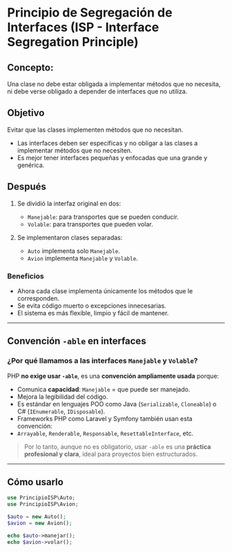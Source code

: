 # Principio de Segregación de Interfaces (ISP - Interface Segregation Principle)

## Concepto:
Una clase no debe estar obligada a implementar métodos que no necesita, ni debe verse obligado a depender de interfaces que no utiliza.

## Objetivo
Evitar que las clases implementen métodos que no necesitan.
- Las interfaces deben ser específicas y no obligar a las clases a implementar métodos que no necesiten.
- Es mejor tener interfaces pequeñas y enfocadas que una grande y genérica.

## Después

1. Se dividió la interfaz original en dos:
   - `Manejable`: para transportes que se pueden conducir.
   - `Volable`: para transportes que pueden volar.
   
2. Se implementaron clases separadas:
   - `Auto` implementa solo `Manejable`.
   - `Avion` implementa `Manejable` y `Volable`.

### Beneficios

- Ahora cada clase implementa únicamente los métodos que le corresponden.
- Se evita código muerto o excepciones innecesarias.
- El sistema es más flexible, limpio y fácil de mantener.

---

## Convención `-able` en interfaces

### ¿Por qué llamamos a las interfaces `Manejable` y `Volable`?

PHP **no exige usar `-able`**, es una **convención ampliamente usada** porque:

- Comunica **capacidad**: `Manejable` = que puede ser manejado.
- Mejora la legibilidad del código.
- Es estándar en lenguajes POO como Java (`Serializable`, `Cloneable`) o C# (`IEnumerable`, `IDisposable`).
- Frameworks PHP como Laravel y Symfony también usan esta convención:
- `Arrayable`, `Renderable`, `Responsable`, `ResettableInterface`, etc.

> Por lo tanto, aunque no es obligatorio, usar `-able` es una **práctica profesional y clara**, ideal para proyectos bien estructurados.

---

## Cómo usarlo

```php
use PrincipioISP\Auto;
use PrincipioISP\Avion;

$auto = new Auto();
$avion = new Avion();

echo $auto->manejar();
echo $avion->volar();
```
